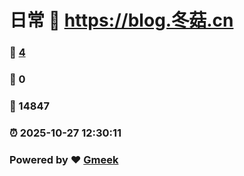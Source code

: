 # 日常 :link: https://blog.冬菇.cn 
### :page_facing_up: [4](https://blog.冬菇.cn/tag.html) 
### :speech_balloon: 0 
### :hibiscus: 14847 
### :alarm_clock: 2025-10-27 12:30:11 
### Powered by :heart: [Gmeek](https://github.com/Meekdai/Gmeek)
